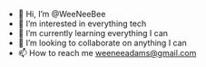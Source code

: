 - 👋 Hi, I’m @WeeNeeBee
- 👀 I’m interested in everything tech
- 🌱 I’m currently learning everything I can
- 💞️ I’m looking to collaborate on anything I can
- 📫 How to reach me weeneeadams@gmail.com

<!---
WeeNeeBee/WeeNeeBee is a ✨ special ✨ repository because its `README.md` (this file) appears on your GitHub profile.
You can click the Preview link to take a look at your changes.
--->
